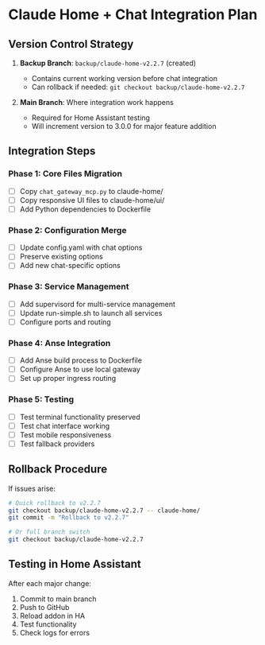 # Claude Home + Chat Integration Plan

## Version Control Strategy

1. **Backup Branch**: `backup/claude-home-v2.2.7` (created)
   - Contains current working version before chat integration
   - Can rollback if needed: `git checkout backup/claude-home-v2.2.7`

2. **Main Branch**: Where integration work happens
   - Required for Home Assistant testing
   - Will increment version to 3.0.0 for major feature addition

## Integration Steps

### Phase 1: Core Files Migration
- [ ] Copy `chat_gateway_mcp.py` to claude-home/
- [ ] Copy responsive UI files to claude-home/ui/
- [ ] Add Python dependencies to Dockerfile

### Phase 2: Configuration Merge
- [ ] Update config.yaml with chat options
- [ ] Preserve existing options
- [ ] Add new chat-specific options

### Phase 3: Service Management
- [ ] Add supervisord for multi-service management
- [ ] Update run-simple.sh to launch all services
- [ ] Configure ports and routing

### Phase 4: Anse Integration
- [ ] Add Anse build process to Dockerfile
- [ ] Configure Anse to use local gateway
- [ ] Set up proper ingress routing

### Phase 5: Testing
- [ ] Test terminal functionality preserved
- [ ] Test chat interface working
- [ ] Test mobile responsiveness
- [ ] Test fallback providers

## Rollback Procedure

If issues arise:
```bash
# Quick rollback to v2.2.7
git checkout backup/claude-home-v2.2.7 -- claude-home/
git commit -m "Rollback to v2.2.7"

# Or full branch switch
git checkout backup/claude-home-v2.2.7
```

## Testing in Home Assistant

After each major change:
1. Commit to main branch
2. Push to GitHub
3. Reload addon in HA
4. Test functionality
5. Check logs for errors